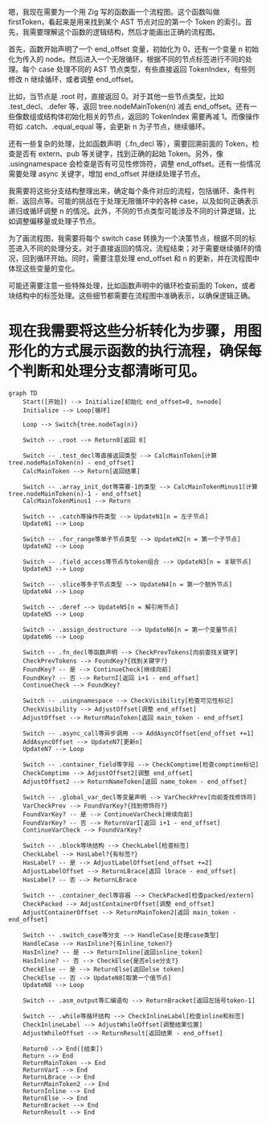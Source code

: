 嗯，我现在需要为一个用 Zig 写的函数画一个流程图。这个函数叫做 firstToken，看起来是用来找到某个 AST 节点对应的第一个 Token 的索引。首先，我需要理解这个函数的逻辑结构，然后才能画出正确的流程图。

首先，函数开始声明了一个 end_offset 变量，初始化为 0，还有一个变量 n 初始化为传入的 node。然后进入一个无限循环，根据不同的节点标签进行不同的处理。每个 case 处理不同的 AST 节点类型，有些直接返回 TokenIndex，有些则修改 n 继续循环，或者调整 end_offset。

比如，当节点是 .root 时，直接返回 0。对于其他一些节点类型，比如 .test_decl、.defer 等，返回 tree.nodeMainToken(n) 减去 end_offset。还有一些像数组或结构体初始化相关的节点，返回的 TokenIndex 需要再减 1。而像操作符如 .catch、.equal_equal 等，会更新 n 为子节点，继续循环。

还有一些复杂的处理，比如函数声明（.fn_decl 等），需要回溯前面的 Token，检查是否有 extern、pub 等关键字，找到正确的起始 Token。另外，像 .usingnamespace 会检查是否有可见性修饰符，调整 end_offset。还有一些情况需要处理 async 关键字，增加 end_offset 并继续处理子节点。

我需要将这些分支结构整理出来，确定每个条件对应的流程，包括循环、条件判断、返回点等。可能的挑战在于处理无限循环中的各种 case，以及如何正确表示递归或循环调整 n 的情况。此外，不同的节点类型可能涉及不同的计算逻辑，比如调整偏移量或处理子节点。

为了画流程图，我需要将每个 switch case 转换为一个决策节点，根据不同的标签进入不同的处理分支。对于直接返回的情况，流程结束；对于需要继续循环的情况，回到循环开始。同时，需要注意处理 end_offset 和 n 的更新，并在流程图中体现这些变量的变化。

可能还需要注意一些特殊处理，比如函数声明中的循环检查前面的 Token，或者块结构中的标签处理。这些细节都需要在流程图中准确表示，以确保逻辑正确。

现在我需要将这些分析转化为步骤，用图形化的方式展示函数的执行流程，确保每个判断和处理分支都清晰可见。
================================================
```mermaid
graph TD
    Start([开始]) --> Initialize[初始化 end_offset=0, n=node]
    Initialize --> Loop[循环]
    
    Loop --> Switch{tree.nodeTag(n)}
    
    Switch -- .root --> Return0[返回 0]
    
    Switch -- .test_decl等直接返回类型 --> CalcMainToken[计算 tree.nodeMainToken(n) - end_offset]
    CalcMainToken --> Return[返回结果]
    
    Switch -- .array_init_dot等需要-1的类型 --> CalcMainTokenMinus1[计算 tree.nodeMainToken(n)-1 - end_offset]
    CalcMainTokenMinus1 --> Return
    
    Switch -- .catch等操作符类型 --> UpdateN1[n = 左子节点]
    UpdateN1 --> Loop
    
    Switch -- .for_range等单子节点类型 --> UpdateN2[n = 第一个子节点]
    UpdateN2 --> Loop
    
    Switch -- .field_access等节点与token组合 --> UpdateN3[n = 关联节点]
    UpdateN3 --> Loop
    
    Switch -- .slice等多子节点类型 --> UpdateN4[n = 第一个额外节点]
    UpdateN4 --> Loop
    
    Switch -- .deref --> UpdateN5[n = 解引用节点]
    UpdateN5 --> Loop
    
    Switch -- .assign_destructure --> UpdateN6[n = 第一个变量节点]
    UpdateN6 --> Loop
    
    Switch -- .fn_decl等函数声明 --> CheckPrevTokens[向前查找关键字]
    CheckPrevTokens --> FoundKey?{找到关键字?}
    FoundKey? -- 是 --> ContinueCheck[继续向前]
    FoundKey? -- 否 --> ReturnI[返回 i+1 - end_offset]
    ContinueCheck --> FoundKey?
    
    Switch -- .usingnamespace --> CheckVisibility[检查可见性标记]
    CheckVisibility --> AdjustOffset[调整 end_offset]
    AdjustOffset --> ReturnMainToken[返回 main_token - end_offset]
    
    Switch -- .async_call等异步调用 --> AddAsyncOffset[end_offset +=1]
    AddAsyncOffset --> UpdateN7[更新n]
    UpdateN7 --> Loop
    
    Switch -- .container_field等字段 --> CheckComptime[检查comptime标记]
    CheckComptime --> AdjustOffset2[调整 end_offset]
    AdjustOffset2 --> ReturnNameToken[返回 name_token - end_offset]
    
    Switch -- .global_var_decl等变量声明 --> VarCheckPrev[向前查找修饰符]
    VarCheckPrev --> FoundVarKey?{找到修饰符?}
    FoundVarKey? -- 是 --> ContinueVarCheck[继续向前]
    FoundVarKey? -- 否 --> ReturnVarI[返回 i+1 - end_offset]
    ContinueVarCheck --> FoundVarKey?
    
    Switch -- .block等块结构 --> CheckLabel[检查标签]
    CheckLabel --> HasLabel?{有标签?}
    HasLabel? -- 是 --> AdjustLabelOffset[end_offset +=2]
    AdjustLabelOffset --> ReturnLBrace[返回 lbrace - end_offset]
    HasLabel? -- 否 --> ReturnLBrace
    
    Switch -- .container_decl等容器 --> CheckPacked[检查packed/extern]
    CheckPacked --> AdjustContainerOffset[调整 end_offset]
    AdjustContainerOffset --> ReturnMainToken2[返回 main_token - end_offset]
    
    Switch -- .switch_case等分支 --> HandleCase[处理case类型]
    HandleCase --> HasInline?{有inline_token?}
    HasInline? -- 是 --> ReturnInline[返回inline_token]
    HasInline? -- 否 --> CheckElse{是否else分支?}
    CheckElse -- 是 --> ReturnElse[返回else token]
    CheckElse -- 否 --> UpdateN8[取第一个值节点]
    UpdateN8 --> Loop
    
    Switch -- .asm_output等汇编语句 --> ReturnBracket[返回左括号token-1]
    
    Switch -- .while等循环结构 --> CheckInlineLabel[检查inline和标签]
    CheckInlineLabel --> AdjustWhileOffset[调整结果位置]
    AdjustWhileOffset --> ReturnResult[返回结果 - end_offset]
    
    Return0 --> End([结束])
    Return --> End
    ReturnMainToken --> End
    ReturnVarI --> End
    ReturnLBrace --> End
    ReturnMainToken2 --> End
    ReturnInline --> End
    ReturnElse --> End
    ReturnBracket --> End
    ReturnResult --> End
```